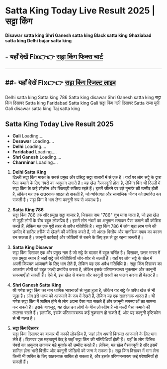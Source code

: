 # Satta King Today Live Result 2025 | सट्टा किंग

**Disawar satta king Shri Ganesh satta king Black satta king Ghaziabad satta king Delhi bajar satta king**

## - यहाँ देखें Fix👉👉 [सट्टा किंग फिक्स चार्ट ](https://kalyan-chart-fix.hindipanti.in/dpboss-satta-matka-result-1/) 
---

##- यहाँ देखें Fix👉👉 [सट्टा किंग रिजल्ट लाइव ](https://www.google.com/search?q=hindipanti+in+kalyan+fix) 
---

Delhi satta king Satta king 786 Satta king disawar Shri Ganesh satta king सट्टा किंग दिसावर
Satta king Faridabad Satta king Gali सट्टा किंग गली दिसावर Satta राजा यूपी Gali disawar satta king Taj satta king

 
##  Satta King Today Live Result 2025
- **Gali**  Loading....
- **Desawar**  Loading....
- **Delhi**  Loading....
- **Faridabad**  Loading....
- **Shri Ganesh**  Loading....
- **Charminar**  Loading....

1. **Delhi Satta King**  
   दिल्ली सट्टा किंग भारत के सबसे प्रमुख और प्रसिद्ध सट्टा बाज़ारों में से एक है। यहाँ पर लोग सट्टे के द्वारा पैसा कमाने के लिए नंबरों का अनुमान लगाते हैं। यह खेल गैरकानूनी होता है, लेकिन फिर भी दिल्ली में सट्टा किंग के कई शौक़ीन और खिलाड़ी सक्रिय रहते हैं। इसमें जीतने पर बड़े मुनाफ़े की उम्मीद होती है, लेकिन यह एक खतरनाक आदत हो सकती है, जो व्यक्तिगत और सामाजिक जीवन को प्रभावित कर सकती है। सट्टा किंग में भाग लेना कानूनी रूप से अपराध है।

2. **Satta King 786**  
   सट्टा किंग 786 एक और प्रमुख सट्टा बाजार है, जिसका नाम "786" शुभ माना जाता है, जो इस खेल से जुड़ी लोगों के बीच बहुत लोकप्रिय है। इसमें लोग नंबरों का अनुमान लगाकर पैसा कमाने की कोशिश करते हैं, लेकिन यह एक पूरी तरह से अवैध गतिविधि है। सट्टा किंग 786 में लोग बड़ा लाभ पाने की उम्मीद में शातिर तरीके से खेलने की कोशिश करते हैं, जो अंततः वित्तीय और मानसिक दबाव का कारण बन सकता है। कानूनी कार्रवाई और जोखिमों से बचने के लिए इस से दूर रहना जरूरी है।

3. **Satta King Disawar**  
   सट्टा किंग दिसावर एक और प्रमुख नाम है जो सट्टे के बाज़ार में बहुत चर्चित है। दिसावर, उत्तर भारत में एक प्रमुख स्थान है जहाँ सट्टे की गतिविधियाँ जोर-शोर से चलती हैं। यहाँ पर लोग सट्टे के खेल में अपनी किस्मत आजमाने के लिए भाग लेते हैं, लेकिन यह एक अवैध गतिविधि है। सट्टा किंग दिसावर का आकर्षण लोगों को बहुत जल्दी प्रभावित करता है, लेकिन इसके परिणामस्वरूप नुकसान और कानूनी समस्याएँ हो सकती हैं। ऐसे में, इस खेल से बचना और कानूनी रास्तों का पालन करना ही बेहतर है।

4. **Shri Ganesh Satta King**  
   श्री गणेश सट्टा किंग का नाम धार्मिक भावनाओं से जुड़ा हुआ है, लेकिन यह सट्टे के अवैध खेल से भी जुड़ा है। लोग इसे भाग्य को आजमाने के रूप में देखते हैं, लेकिन यह एक खतरनाक आदत है। श्री गणेश सट्टा किंग में शामिल होने से लोग अपना पैसा गवा सकते हैं और कानूनी समस्याओं का सामना कर सकते हैं। इसके बावजूद, यह खेल उन लोगों के बीच लोकप्रिय है जो जल्दी पैसा कमाने की लालसा रखते हैं। हालांकि, इसके परिणामस्वरूप कई नुकसान हो सकते हैं, और यह कानूनी दृष्टिकोण से भी गलत है।

5. **सट्टा किंग दिसावर**  
   सट्टा किंग दिसावर का बाजार भी काफी लोकप्रिय है, जहां लोग अपनी किस्मत आजमाने के लिए भाग लेते हैं। दिसावर एक महत्वपूर्ण केंद्र है जहाँ सट्टा किंग की गतिविधियाँ होती हैं। यहाँ के लोग विभिन्न नंबरों का अनुमान लगाकर बड़े मुनाफे की उम्मीद करते हैं। लेकिन, यह खेल गैरकानूनी है और इसमें शामिल होना भारी वित्तीय और कानूनी जोखिमों को जन्म दे सकता है। सट्टा किंग दिसावर में भाग लेना किसी भी व्यक्ति के लिए खतरनाक साबित हो सकता है, और इसके परिणामस्वरूप कई परेशानियाँ हो सकती हैं।

